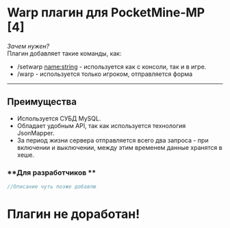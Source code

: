 # **Warp плагин для PocketMine-MP [4]**  
*Зачем нужен?*  
Плагин добавляет такие команды, как:
- /setwarp <name:string> - используется как с консоли, так и в игре.
- /warp - используется только игроком, отправляется форма
---  
## **Преимущества**  
- Используется СУБД MySQL.
- Обладает удобным API, так как используется технология JsonMapper.
- За период жизни сервера отправляется всего два запроса - при включении и выключении, между этим временем данные хранятся в хеше.
### **Для разработчиков **  
```php
//Описание чуть позже добавлю
```  
# Плагин не доработан!

